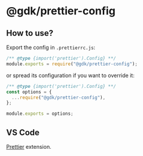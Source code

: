 # @gdk/prettier-config

## How to use?

Export the config in `.prettierrc.js`:

```js
/** @type {import('prettier').Config} **/
module.exports = require("@gdk/prettier-config");
```

or spread its configuration if you want to override it:

```js
/** @type {import('prettier').Config} **/
const options = {
  ...require("@gdk/prettier-config"),
};

module.exports = options;
```

## VS Code

[Prettier](vscode:extension/esbenp.prettier-vscode) extension.
